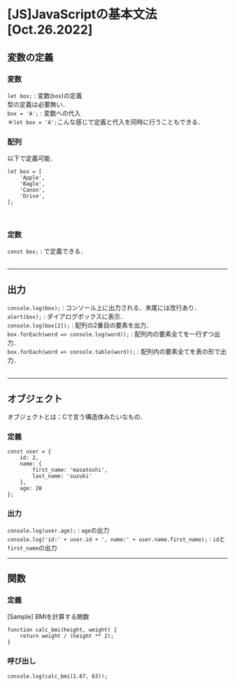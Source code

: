 # [JS]JavaScriptの基本文法[Oct.26.2022]

## 変数の定義
### 変数
`let box;` : 変数(`box`)の定義<br>
型の定義は必要無い．<br>
`box = 'A';` : 変数への代入<br>
＊`let box = 'A';`こんな感じで定義と代入を同時に行うこともできる．
<br>

### 配列
以下で定義可能．
```
let box = [
	'Apple',
	'Bagle',
	'Canon',
	'Drive',
];
```
<br>

### 定数
`const box;` : で定義できる．
<br><br>

***
## 出力
`console.log(box);` : コンソール上に出力される．末尾には改行あり．<br>
`alert(box);` : ダイアログボックスに表示．<br>
`console.log(box[2]);` : 配列の2番目の要素を出力．<br>
`box.forEach(word => console.log(word));` : 配列内の要素全てを一行ずつ出力．<br>
`box.forEach(word => console.table(word));` : 配列内の要素全てを表の形で出力．<br><br>

***
## オブジェクト
オブジェクトとは：Cで言う構造体みたいなもの．<br>
### 定義
```
const user = {
	id: 2,
	name: {
		first_name: 'masatoshi',
		last_name: 'suzuki'
	},
	age: 28
};
```
### 出力
`console.log(user.age);` : `age`の出力<br>
`console.log('id:' + user.id + ', name:' + user.name.first_name);` : `id`と`first_name`の出力<br>

***
## 関数
### 定義
[Sample] BMIを計算する関数
```
function calc_bmi(height, weight) {
	return weight / (height ** 2);
}
```
### 呼び出し
`console.log(calc_bmi(1.67, 63));`